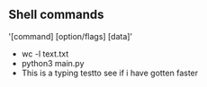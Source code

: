 ## Shell commands

'[command] [option/flags] [data]'

- wc -l text.txt
- python3 main.py
- This is a typing testto see if i have gotten faster
